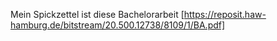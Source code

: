 Mein Spickzettel ist diese Bachelorarbeit [https://reposit.haw-hamburg.de/bitstream/20.500.12738/8109/1/BA.pdf]
